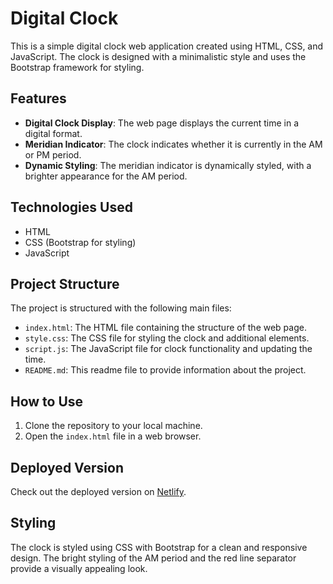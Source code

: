 # Digital Clock 

This is a simple digital clock web application created using HTML, CSS, and JavaScript. The clock is designed with a minimalistic style and uses the Bootstrap framework for styling.

## Features

- **Digital Clock Display**: The web page displays the current time in a digital format.
- **Meridian Indicator**: The clock indicates whether it is currently in the AM or PM period.
- **Dynamic Styling**: The meridian indicator is dynamically styled, with a brighter appearance for the AM period.

## Technologies Used

- HTML
- CSS (Bootstrap for styling)
- JavaScript

## Project Structure

The project is structured with the following main files:

- `index.html`: The HTML file containing the structure of the web page.
- `style.css`: The CSS file for styling the clock and additional elements.
- `script.js`: The JavaScript file for clock functionality and updating the time.
- `README.md`: This readme file to provide information about the project.

## How to Use

1. Clone the repository to your local machine.
2. Open the `index.html` file in a web browser.

## Deployed Version

Check out the deployed version on [Netlify](https://netlify-clock.netlify.app/).

## Styling

The clock is styled using CSS with Bootstrap for a clean and responsive design. The bright styling of the AM period and the red line separator provide a visually appealing look.

